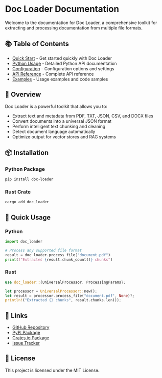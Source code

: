 # Doc Loader Documentation

Welcome to the documentation for Doc Loader, a comprehensive toolkit for extracting and processing documentation from multiple file formats.

## 📚 Table of Contents

- [Quick Start](quick_start.md) - Get started quickly with Doc Loader
- [Python Usage](python_usage.md) - Detailed Python API documentation
- [Configuration](configuration.md) - Configuration options and settings
- [API Reference](api.md) - Complete API reference
- [Examples](examples.md) - Usage examples and code samples

## 🚀 Overview

Doc Loader is a powerful toolkit that allows you to:

- Extract text and metadata from PDF, TXT, JSON, CSV, and DOCX files
- Convert documents into a universal JSON format
- Perform intelligent text chunking and cleaning
- Detect document language automatically
- Optimize output for vector stores and RAG systems

## 📦 Installation

### Python Package

```bash
pip install doc-loader
```

### Rust Crate

```bash
cargo add doc_loader
```

## 🔧 Quick Usage

### Python

```python
import doc_loader

# Process any supported file format
result = doc_loader.process_file("document.pdf")
print(f"Extracted {result.chunk_count()} chunks")
```

### Rust

```rust
use doc_loader::{UniversalProcessor, ProcessingParams};

let processor = UniversalProcessor::new();
let result = processor.process_file("document.pdf", None)?;
println!("Extracted {} chunks", result.chunks.len());
```

## 🔗 Links

- [GitHub Repository](https://github.com/WillIsback/doc_loader)
- [PyPI Package](https://pypi.org/project/doc-loader/)
- [Crates.io Package](https://crates.io/crates/doc_loader)
- [Issue Tracker](https://github.com/WillIsback/doc_loader/issues)

## 📄 License

This project is licensed under the MIT License.
